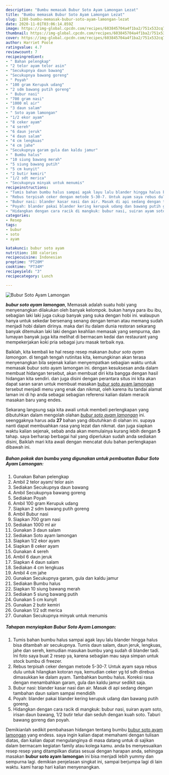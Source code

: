```yaml
---
description: "Bumbu memasak Bubur Soto Ayam Lamongan Lezat"
title: "Bumbu memasak Bubur Soto Ayam Lamongan Lezat"
slug: 1288-bumbu-memasak-bubur-soto-ayam-lamongan-lezat
date: 2020-11-01T03:06:14.859Z
image: https://img-global.cpcdn.com/recipes/603845704a4f1ba2/751x532cq70/bubur-soto-ayam-lamongan-foto-resep-utama.jpg
thumbnail: https://img-global.cpcdn.com/recipes/603845704a4f1ba2/751x532cq70/bubur-soto-ayam-lamongan-foto-resep-utama.jpg
cover: https://img-global.cpcdn.com/recipes/603845704a4f1ba2/751x532cq70/bubur-soto-ayam-lamongan-foto-resep-utama.jpg
author: Harriet Poole
ratingvalue: 4.7
reviewcount: 7
recipeingredient:
- " Bahan pelengkap"
- "2 telor ayam telor asin"
- "Secukupnya daun bawang"
- "Secukupnya bawang goreng"
- " Poyah"
- "100 gram Kerupuk udang"
- "2 sdm bawang putih goreng"
- " Bubur nasi"
- "700 gram nasi"
- "1000 ml air"
- "3 daun salam"
- " Soto ayam lamongan"
- "1/2 ekor ayam"
- "8 ceker ayam"
- "4 sereh"
- "6 daun jeruk"
- "4 daun salam"
- "4 cm lengkuas"
- "4 cm jahe"
- "Secukupnya garam gula dan kaldu jamur"
- " Bumbu halus"
- "10 siung bawang merah"
- "5 siung bawang putih"
- "5 cm kunyit"
- "2 butir kemiri"
- "1/2 sdt merica"
- "Secukupnya minyak untuk menumis"
recipeinstructions:
- "Tumis bahan bumbu halus sampai agak layu lalu blander hingga halus bisa ditambah air secukupnya. Tumis daun salam, daun jeruk, lengkuas, jahe dan sereh, kemudian masukan bumbu yang sudah di blander tadi. Ini foto saya buat 2 resep ya, karena sebagian mau saya simpan untuk stock bumbu di freezer."
- "Rebus terpisah ceker dengan metode 5-30-7. Untuk ayam saya rebus dulu untuk hilangkan kotoran nya, kemudian ceker yg td sdh direbus dimasukkan ke dalam ayam. Tambahkan bumbu halus. Koreksi rasa dengan menambahkan garam, gula dan kaldu jamur sedikit saja."
- "Bubur nasi: blander kasar nasi dan air. Masak di api sedang dengan tambahan daun salam sampai mendidih"
- "Poyah: blander pakai blander kering kerupuk udang dan bawang putih goreng."
- "Hidangkan dengan cara racik di mangkuk: bubur nasi, suiran ayam soto, irisan daun bawang, 1/2 butir telur dan seduh dengan kuah soto. Taburi bawang goreng dan poyah."
categories:
- Resep
tags:
- bubur
- soto
- ayam

katakunci: bubur soto ayam 
nutrition: 188 calories
recipecuisine: Indonesian
preptime: "PT20M"
cooktime: "PT34M"
recipeyield: "3"
recipecategory: Lunch

---
```



![Bubur Soto Ayam Lamongan](https://img-global.cpcdn.com/recipes/603845704a4f1ba2/751x532cq70/bubur-soto-ayam-lamongan-foto-resep-utama.jpg)

<b><i>bubur soto ayam lamongan</i></b>, Memasak adalah suatu hobi yang menyenangkan dilakukan oleh banyak kelompok. bukan hanya para ibu ibu, sebagian laki laki juga cukup banyak yang suka dengan hobi ini. walaupun hanya untuk sekedar bersenang senang dengan teman atau memang sudah menjadi hobi dalam dirinya. maka dari itu dalam dunia restoran sekarang banyak ditemukan laki laki dengan keahlian memasak yang sempurna, dan lumayan banyak juga kita melihat di bermacam kedai dan restaurant yang mempekerjakan koki pria sebagai juru masak terbaik nya.

Baiklah, kita kembali ke hal resep resep makanan <i>bubur soto ayam lamongan</i>. di tengah tengah rutinitas kita, kemungkinan akan terasa menyenangkan bila sejenak kalian menyempatkan sebagian waktu untuk memasak bubur soto ayam lamongan ini. dengan kesuksesan anda dalam membuat hidangan tersebut, akan membuat diri kita bangga dengan hasil hidangan kita sendiri. dan juga disini dengan perantara situs ini kita akan dapat saran saran untuk membuat masakan <u>bubur soto ayam lamongan</u> tersebut menjadi menu yang enak dan nikmat, oleh karena itu tandai alamat laman ini di hp anda sebagai sebagian referensi kalian dalam meracik masakan baru yang endes.




Sekarang langsung saja kita awali untuk membeli perlengkapan yang dibutuhkan dalam mengolah olahan <u><i>bubur soto ayam lamongan</i></u> ini. seenggaknya harus ada <b>27</b> bahan yang dibutuhkan di olahan ini. supaya nanti dapat membuahkan rasa yang lezat dan nikmat. dan juga siapkan waktu kalian sejenak, sebab anda akan memulainya kurang lebih dengan <b>5</b> tahap. saya berharap berbagai hal yang diperlukan sudah anda sediakan disini, Baiklah mari kita awali dengan mencatat dulu bahan perlengkapan dibawah ini.

<!--inarticleads1-->

##### Bahan pokok dan bumbu yang digunakan untuk pembuatan Bubur Soto Ayam Lamongan:

1. Gunakan  Bahan pelengkap
1. Ambil 2 telor ayam/ telor asin
1. Sediakan Secukupnya daun bawang
1. Ambil Secukupnya bawang goreng
1. Sediakan  Poyah
1. Ambil 100 gram Kerupuk udang
1. Siapkan 2 sdm bawang putih goreng
1. Ambil  Bubur nasi
1. Siapkan 700 gram nasi
1. Sediakan 1000 ml air
1. Gunakan 3 daun salam
1. Sediakan  Soto ayam lamongan
1. Siapkan 1/2 ekor ayam
1. Siapkan 8 ceker ayam
1. Gunakan 4 sereh
1. Ambil 6 daun jeruk
1. Siapkan 4 daun salam
1. Sediakan 4 cm lengkuas
1. Ambil 4 cm jahe
1. Gunakan Secukupnya garam, gula dan kaldu jamur
1. Sediakan  Bumbu halus
1. Siapkan 10 siung bawang merah
1. Sediakan 5 siung bawang putih
1. Gunakan 5 cm kunyit
1. Gunakan 2 butir kemiri
1. Gunakan 1/2 sdt merica
1. Gunakan Secukupnya minyak untuk menumis




<!--inarticleads2-->

##### Tahapan menyiapkan Bubur Soto Ayam Lamongan:

1. Tumis bahan bumbu halus sampai agak layu lalu blander hingga halus bisa ditambah air secukupnya. Tumis daun salam, daun jeruk, lengkuas, jahe dan sereh, kemudian masukan bumbu yang sudah di blander tadi. Ini foto saya buat 2 resep ya, karena sebagian mau saya simpan untuk stock bumbu di freezer.
1. Rebus terpisah ceker dengan metode 5-30-7. Untuk ayam saya rebus dulu untuk hilangkan kotoran nya, kemudian ceker yg td sdh direbus dimasukkan ke dalam ayam. Tambahkan bumbu halus. Koreksi rasa dengan menambahkan garam, gula dan kaldu jamur sedikit saja.
1. Bubur nasi: blander kasar nasi dan air. Masak di api sedang dengan tambahan daun salam sampai mendidih
1. Poyah: blander pakai blander kering kerupuk udang dan bawang putih goreng.
1. Hidangkan dengan cara racik di mangkuk: bubur nasi, suiran ayam soto, irisan daun bawang, 1/2 butir telur dan seduh dengan kuah soto. Taburi bawang goreng dan poyah.




Demikianlah sedikit pembahasan hidangan tentang bumbu <u>bubur soto ayam lamongan</u> yang endess. saya ingin kalian dapat memahami dengan tulisan diatas, dan kalian dapat mengulanginya di masa datang untuk di sajikan dalam bermacam kegiatan family atau kolega kamu. anda bs menyesuaikan resep resep yang ditampilkan diatas sesuai dengan harapan anda, sehingga masakan <b>bubur soto ayam lamongan</b> ini bisa menjadi lebih yummy dan sempurna lagi. demikian penjelasan singkat ini, sampai berjumpa lagi di lain waktu. kami harap hari kalian menyenangkan.
